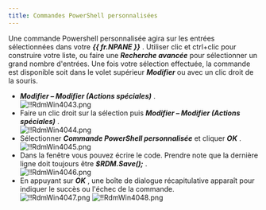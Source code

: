 ```yaml
---
title: Commandes PowerShell personnalisées
---
```

Une commande Powershell personnalisée agira sur les entrées sélectionnées dans votre ***{{ fr.NPANE }}*** . Utiliser clic et ctrl+clic pour construire votre liste, ou faire une ***Recherche avancée*** pour sélectionner un grand nombre d&apos;entrées. Une fois votre sélection effectuée, la commande est disponible soit dans le volet supérieur ***Modifier*** ou avec un clic droit de la souris.  

* ***Modifier – Modifier (Actions spéciales)*** .  
![!!RdmWin4043.png](/img/fr/rdm/windows/RdmWin4043.png) 
* Faire un clic droit sur la sélection puis ***Modifier – Modifier (Actions spéciales)*** .  
![!!RdmWin4044.png](/img/fr/rdm/windows/RdmWin4044.png) 
* Sélectionner ***Commande PowerShell personnalisée*** et cliquer ***OK*** .  
![!!RdmWin4045.png](/img/fr/rdm/windows/RdmWin4045.png) 
* Dans la fenêtre vous pouvez écrire le code. Prendre note que la dernière ligne doit toujours être ***$RDM.Save();*** .  
![!!RdmWin4046.png](/img/fr/rdm/windows/RdmWin4046.png) 
* En appuyant sur ***OK*** , une boîte de dialogue récapitulative apparaît pour indiquer le succès ou l&apos;échec de la commande.  
![!!RdmWin4047.png](/img/fr/rdm/windows/RdmWin4047.png) 
![!!RdmWin4048.png](/img/fr/rdm/windows/RdmWin4048.png) 


